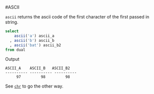 #ASCII

`ascii` returns the ascii code of the first character of the first passed in string.

```sql
select
    ascii('a') ascii_a
  , ascii('b') ascii_b  
  , ascii('bat') ascii_b2
from dual
```

Output
```
ASCII_A    ASCII_B   ASCII_B2
---------- ---------- ----------
     97         98         98
```

See [`chr`](chr.md) to go the other way.
